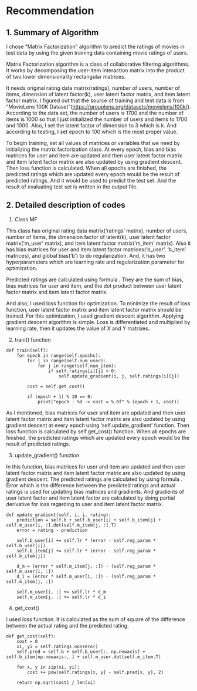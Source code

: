 # Recommendation

## 1.	Summary of Algorithm

I chose “Matrix Factorization” algorithm to predict the ratings of movies in test data by using the given training data containing movie ratings of users. 

Matrix Factorization algorithm is a class of collaborative filtering algorithms. It works by decomposing the user-item interaction matrix into the product of two lower dimensionality rectangular matrices. 

It needs original rating data matrix(ratings), number of users, number of items, dimension of latent factor(k), user latent factor matrix, and item latent factor matrix. I figured out that the source of training and test data is from “MovieLens 100K Dataset”(https://grouplens.org/datasets/movielens/100k/). According to the data set, the number of users is 1700 and the number of items is 1000 so that I just initialized the number of users and items to 1700 and 1000. Also, I set the latent factor of dimension to 3 which is k. And according to testing, I set epoch to 100 which is the most proper value.

To begin training, set all values of matrices or variables that we need by initializing the matrix factorization class. At every epoch, bias and bias matrices for user and item are updated and then user latent factor matrix and item latent factor matrix are also updated by using gradient descent. Then loss function is calculated. When all epochs are finished, the predicted ratings which are updated every epoch would be the result of predicted ratings. And it would be used to predict the test set. And the result of evaluating test set is written in the output file.
 
## 2.	Detailed description of codes
1.	Class MF

This class has original rating data matrix(‘ratings’ matrix), number of users, number of items, the dimension factor of latent(k), user latent factor matrix(‘m_user’ matrix), and item latent factor matrix(‘m_item’ matrix). Also it has bias matrices for user and item latent factor matrices(‘b_user’, ‘b_item’ matrices), and global bias(‘b’) to do regularization. And, it has two hyperparameters which are learning rate and regularization parameter for optimization. 

Predicted ratings are calculated using formula  . They are the sum of bias, bias matrices for user and item, and the dot product between user latent factor matrix and item latent factor matrix. 

And also, I used loss function for optimization. To minimize the result of loss function, user latent factor matrix and item latent factor matrix should be trained. For this optimization, I used gradient descent algorithm. Applying gradient descent algorithm is simple. Loss is differentiated and multiplied by learning rate, then it updates the value of X and Y matrixes.

2.	train() function

```
def train(self):
    for epoch in range(self.epochs):
        for i in range(self.num_user):
            for j in range(self.num_item):
                if self.ratings[i][j] > 0:
                    self.update_gradient(i, j, self.ratings[i][j])

        cost = self.get_cost()

        if (epoch + 1) % 10 == 0:
            print("epoch : %d -> cost = %.6f" % (epoch + 1, cost))
```

As I mentioned, bias matrices for user and item are updated and then user latent factor matrix and item latent factor matrix are also updated by using gradient descent at every epoch using ‘self.update_gradient’ function. Then loss function is calculated by self.get_cost() function. When all epochs are finished, the predicted ratings which are updated every epoch would be the result of predicted ratings.

3.	update_gradient() function

In this function, bias matrices for user and item are updated and then user latent factor matrix and item latent factor matrix are also updated by using gradient descent.
The predicted ratings are calculated by using formula  . 
Error which is the difference between the predicted ratings and actual ratings is used for updating bias matrices and gradients. And gradients of user latent factor and item latent factor are calculated by doing partial derivative for loss regarding to user and item latent factor matrix.

```
def update_gradient(self, i, j, rating):
    prediction = self.b + self.b_user[i] + self.b_item[j] + self.m_user[i, :].dot(self.m_item[j, :].T)
    error = rating - prediction

    self.b_user[i] += self.lr * (error - self.reg_param * self.b_user[i])
    self.b_item[j] += self.lr * (error - self.reg_param * self.b_item[j])

    d_m = (error * self.m_item[j, :]) - (self.reg_param * self.m_user[i, :])
    d_i = (error * self.m_user[i, :]) - (self.reg_param * self.m_item[j, :])

    self.m_user[i, :] += self.lr * d_m
    self.m_item[j, :] += self.lr * d_i
```

4. get_cost()

I used loss function. It is calculated as the sum of square of the difference between the actual rating and the predicted rating. 

```
def get_cost(self):
    cost = 0
    xi, yi = self.ratings.nonzero()
    self.pred = self.b + self.b_user[:, np.newaxis] + self.b_item[np.newaxis:, ] + self.m_user.dot(self.m_item.T)

    for x, y in zip(xi, yi):
        cost += pow(self.ratings[x, y] - self.pred[x, y], 2)

    return np.sqrt(cost) / len(xi) 
```
